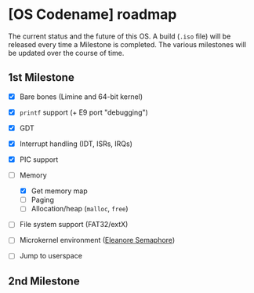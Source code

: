 # [OS Codename] roadmap
The current status and the future of this OS.
A build (`.iso` file) will be released every time a Milestone is completed. The various milestones will be updated over the course of time.

## 1st Milestone
- [X] Bare bones (Limine and 64-bit kernel)
- [X] `printf` support (+ E9 port "debugging")
- [X] GDT
- [X] Interrupt handling (IDT, ISRs, IRQs)
- [X] PIC support

- [ ] Memory
    - [X] Get memory map
    - [ ] Paging
    - [ ] Allocation/heap (`malloc`, `free`)
- [ ] File system support (FAT32/extX)
- [ ] Microkernel environment ([Eleanore Semaphore](https://wiki.osdev.org/Eleanore_Semaphore))
- [ ] Jump to userspace

## 2nd Milestone
